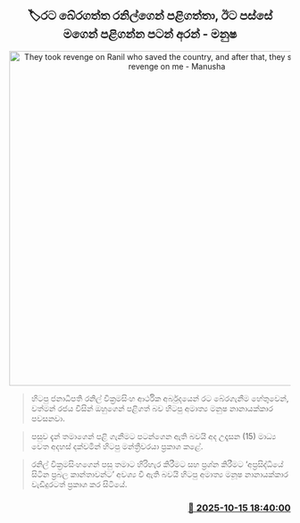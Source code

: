 <p align='center'><b><h2 align='center' title='They took revenge on Ranil who saved the country, and after that, they started taking revenge on me - Manusha'>🏷රට බේරගත්ත රනිල්ගෙන් පළිගත්තා, ඊට පස්සේ මගෙන් පළිගන්න පටන් අරන්  - මනුෂ</h2></b></p>
<p align='center'><img src='https://helakuru.sgp1.cdn.digitaloceanspaces.com/esana/images/lib/manusha-nanayakkara-media.jpg' width='600' alt='They took revenge on Ranil who saved the country, and after that, they started taking revenge on me - Manusha'></p>

> හිටපු ජනාධිපති රනිල් වික්‍රමසිංහ ආර්ථික අර්බුදයෙන් රට බේරගැනී‍ම හේතුවෙන්, වත්මන් රජය විසින් ඔහුගෙන් පළිගත් බව හිටපු අමාත්‍ය මනුෂ නානායක්කාර පවසනවා.

> පසුව දැන් තමාගෙන් පළි ගැනීමට පටන්ගෙන ඇති බවයි අද උදෑසන (15) මාධ්‍ය වෙත අදහස් දක්වමින් හිටපු මන්ත්‍රීවරයා ප්‍රකාශ කළේ.

> රනිල් වික්‍රමසිංහගෙන් පසු තමාට හිරිහැර කිරීමට සහ ප්‍රශ්න කිරීමට ‘අප්‍රසිද්ධියේ සිටින ප්‍රබල කාන්තාවන්ට’ අවශ්‍ය වී ඇති බවයි හිටපු අමාත්‍ය මනූෂ නානායක්කාර වැඩිදුරටත් ප්‍රකාශ කර සිටියේ.



<h3 align='right'><a href='https://www.helakuru.lk/esana/p/114522/'>📅 2025-10-15 18:40:00</a></h3>
